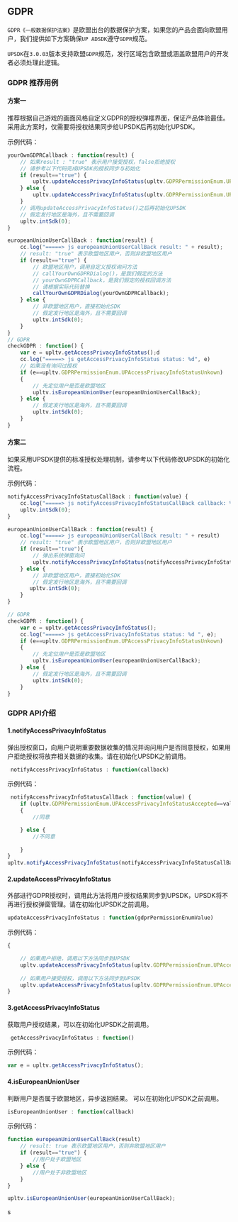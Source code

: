 
## GDPR
`GDPR《一般数据保护法案》`是欧盟出台的数据保护方案，如果您的产品会面向欧盟用户，我们提供如下方案确保`UP ADSDK`遵守`GDPR`规范。

`UPSDK`在`3.0.03`版本支持欧盟`GDPR`规范，发行区域包含欧盟或涵盖欧盟用户的开发者必须处理此逻辑。

### GDPR 推荐用例
#### 方案一
推荐根据自己游戏的画面风格自定义GDPR的授权弹框界面，保证产品体验最佳。
采用此方案时，仅需要将授权结果同步给UPSDK后再初始化UPSDK。

示例代码：
```javascript
yourOwnGDPRCallback : function(result) {
    // 如果result : "true" 表示用户接受授权，false拒绝授权
    // 请参考以下代码完成UPSDK的授权同步与初始化
    if (result=="true") {
        upltv.updateAccessPrivacyInfoStatus(upltv.GDPRPermissionEnum.UPAccessPrivacyInfoStatusAccepted);
    } else {
        upltv.updateAccessPrivacyInfoStatus(upltv.GDPRPermissionEnum.UPAccessPrivacyInfoStatusDefined);
    }
    // 调用updateAccessPrivacyInfoStatus()之后再初始化UPSDK
    // 假定发行地区是海外，且不需要回调
    upltv.intSdk(0);
}

europeanUnionUserCallBack : function(result) {
    cc.log("=====> js europeanUnionUserCallBack result: " + result);
    // result: "true" 表示欧盟地区用户，否则非欧盟地区用户
    if (result=="true") {
        // 欧盟地区用户，调用自定义授权询问方法
        // callYourOwnGDPRDialog()，是我们假定的方法
        // yourOwnGDPRCallback，是我们假定的授权回调方法
        // 请根据实际代码替换
        callYourOwnGDPRDialog(yourOwnGDPRCallback);
    } else {
        // 非欧盟地区用户，直接初始化SDK
        // 假定发行地区是海外，且不需要回调
        upltv.intSdk(0);
    }
}
// GDPR
checkGDPR : function() {
    var e = upltv.getAccessPrivacyInfoStatus();d
    cc.log("=====> js getAccessPrivacyInfoStatus status: %d", e)
    // 如果没有询问过授权
    if (e==upltv.GDPRPermissionEnum.UPAccessPrivacyInfoStatusUnkown)
    {
        // 先定位用户是否是欧盟地区
        upltv.isEuropeanUnionUser(europeanUnionUserCallBack);
    } else {
        // 假定发行地区是海外，且不需要回调
        upltv.intSdk(0);
    }
}
``` 

#### 方案二
如果采用UPSDK提供的标准授权处理机制，请参考以下代码修改UPSDK的初始化流程。

示例代码：

```javascript
notifyAccessPrivacyInfoStatusCallBack : function(value) {
    cc.log("=====> js notifyAccessPrivacyInfoStatusCallBack callback: %d ",  value);
    upltv.intSdk(0);
}

europeanUnionUserCallBack : function(result) {
    cc.log("=====> js europeanUnionUserCallBack result: " + result)
    // result: "true" 表示欧盟地区用户，否则非欧盟地区用户
    if (result=="true"){
        // 弹出系统弹窗询问
        upltv.notifyAccessPrivacyInfoStatus(notifyAccessPrivacyInfoStatusCallBack);
    } else {
        // 非欧盟地区用户，直接初始化SDK
        // 假定发行地区是海外，且不需要回调
       upltv.intSdk(0);
    }
}

// GDPR
checkGDPR : function() {
    var e = upltv.getAccessPrivacyInfoStatus();
    cc.log("=====> js getAccessPrivacyInfoStatus status: %d ", e);
    if (e==upltv.GDPRPermissionEnum.UPAccessPrivacyInfoStatusUnkown)
    {
        // 先定位用户是否是欧盟地区
        upltv.isEuropeanUnionUser(europeanUnionUserCallBack);
    } else {
        // 假定发行地区是海外，且不需要回调
        upltv.intSdk(0);
    }
}
```
### GDPR API介绍

#### 1.notifyAccessPrivacyInfoStatus
弹出授权窗口，向用户说明重要数据收集的情况并询问用户是否同意授权，如果用户拒绝授权将放弃相关数据的收集。请在初始化UPSDK之前调用。

```javascript
 notifyAccessPrivacyInfoStatus : function(callback)
```
示例代码：

```javascript
 notifyAccessPrivacyInfoStatusCallBack : function(value) {
    if (upltv.GDPRPermissionEnum.UPAccessPrivacyInfoStatusAccepted==value)
    {
        //同意

    } else {
        //不同意
          
    }
}
upltv.notifyAccessPrivacyInfoStatus(notifyAccessPrivacyInfoStatusCallBack);
```


#### 2.updateAccessPrivacyInfoStatus
外部进行GDPR授权时，调用此方法将用户授权结果同步到UPSDK，UPSDK将不再进行授权弹窗管理。请在初始化UPSDK之前调用。

```javascript
updateAccessPrivacyInfoStatus : function(gdprPermissionEnumValue)
```

示例代码：

```javascript
{

    // 如果用户拒绝，调用以下方法同步到UPSDK
    upltv.updateAccessPrivacyInfoStatus(upltv.GDPRPermissionEnum.UPAccessPrivacyInfoStatusDefined);
  
    // 如果用户接受授权，调用以下方法同步到UPSDK
    upltv.updateAccessPrivacyInfoStatus(upltv.GDPRPermissionEnum.UPAccessPrivacyInfoStatusAccepted);
}
```


#### 3.getAccessPrivacyInfoStatus
获取用户授权结果，可以在初始化UPSDK之前调用。

```javascript
 getAccessPrivacyInfoStatus : function()
```

示例代码：
```javascript
var e = upltv.getAccessPrivacyInfoStatus();
```

#### 4.isEuropeanUnionUser
判断用户是否属于欧盟地区，异步返回结果。
可以在初始化UPSDK之前调用。
```javascript
isEuropeanUnionUser : function(callback)
```
示例代码：
```javascript
function europeanUnionUserCallBack(result)
    // result: true 表示欧盟地区用户，否则非欧盟地区用户
    if (result=="true") {
        //用户处于欧盟地区
    } else {
        //用户处于非欧盟地区
    }
}

upltv.isEuropeanUnionUser(europeanUnionUserCallBack);
```

s